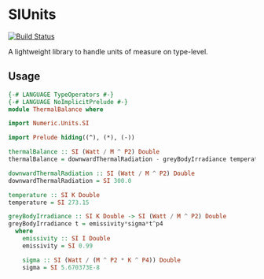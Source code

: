 # SIUnits
[![Build Status](https://travis-ci.org/joewkr/SIUnits.svg?branch=master)](https://travis-ci.org/joewkr/SIUnits)

A lightweight library to handle units of measure on type-level.

## Usage

```haskell
{-# LANGUAGE TypeOperators #-}
{-# LANGUAGE NoImplicitPrelude #-}
module ThermalBalance where

import Numeric.Units.SI

import Prelude hiding((^), (*), (-))

thermalBalance :: SI (Watt / M ^ P2) Double
thermalBalance = downwardThermalRadiation - greyBodyIrradiance temperature

downwardThermalRadiation :: SI (Watt / M ^ P2) Double
downwardThermalRadiation = SI 300.0

temperature :: SI K Double
temperature = SI 273.15

greyBodyIrradiance :: SI K Double -> SI (Watt / M ^ P2) Double
greyBodyIrradiance t = emissivity*sigma*t^p4
  where
    emissivity :: SI I Double
    emissivity = SI 0.99

    sigma :: SI (Watt / (M ^ P2 * K ^ P4)) Double
    sigma = SI 5.670373E-8
```